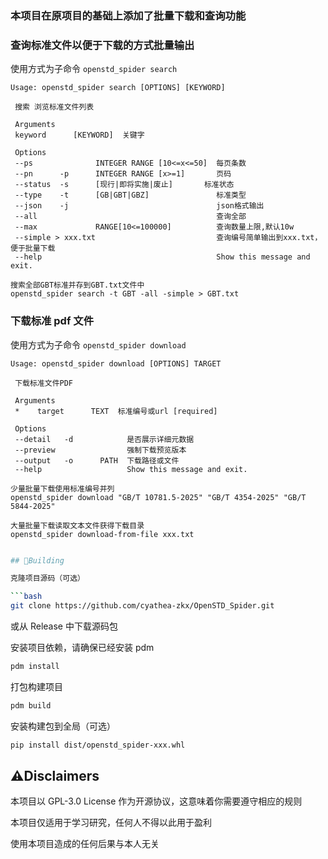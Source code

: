 ### 本项目在原项目的基础上添加了批量下载和查询功能
### 查询标准文件以便于下载的方式批量输出
使用方式为子命令 `openstd_spider search`

```
Usage: openstd_spider search [OPTIONS] [KEYWORD]

 搜索 浏览标准文件列表

 Arguments
 keyword      [KEYWORD]  关键字

 Options
 --ps              INTEGER RANGE [10<=x<=50]  每页条数
 --pn      -p      INTEGER RANGE [x>=1]       页码
 --status  -s      [现行|即将实施|废止]       标准状态
 --type    -t      [GB|GBT|GBZ]               标准类型
 --json    -j                                 json格式输出
 --all                                        查询全部
 --max             RANGE[10<=100000]          查询数量上限,默认10w
 --simple > xxx.txt                           查询编号简单输出到xxx.txt，便于批量下载
 --help                                       Show this message and exit.

搜索全部GBT标准并存到GBT.txt文件中
openstd_spider search -t GBT -all -simple > GBT.txt

```


### 下载标准 pdf 文件

使用方式为子命令 `openstd_spider download`

```
Usage: openstd_spider download [OPTIONS] TARGET

 下载标准文件PDF

 Arguments
 *    target      TEXT  标准编号或url [required]

 Options
 --detail   -d            是否展示详细元数据
 --preview                强制下载预览版本
 --output   -o      PATH  下载路径或文件
 --help                   Show this message and exit.

少量批量下载使用标准编号并列
openstd_spider download "GB/T 10781.5-2025" "GB/T 4354-2025" "GB/T 5844-2025"

大量批量下载读取文本文件获得下载目录
openstd_spider download-from-file xxx.txt
```

```bash

## 🔨Building

克隆项目源码（可选）

```bash
git clone https://github.com/cyathea-zkx/OpenSTD_Spider.git
```

或从 Release 中下载源码包

安装项目依赖，请确保已经安装 pdm

```bash
pdm install
```

打包构建项目

```bash
pdm build
```

安装构建包到全局（可选）

```bash
pip install dist/openstd_spider-xxx.whl
```


## ⚠️Disclaimers

本项目以 GPL-3.0 License 作为开源协议，这意味着你需要遵守相应的规则

本项目仅适用于学习研究，任何人不得以此用于盈利

使用本项目造成的任何后果与本人无关
